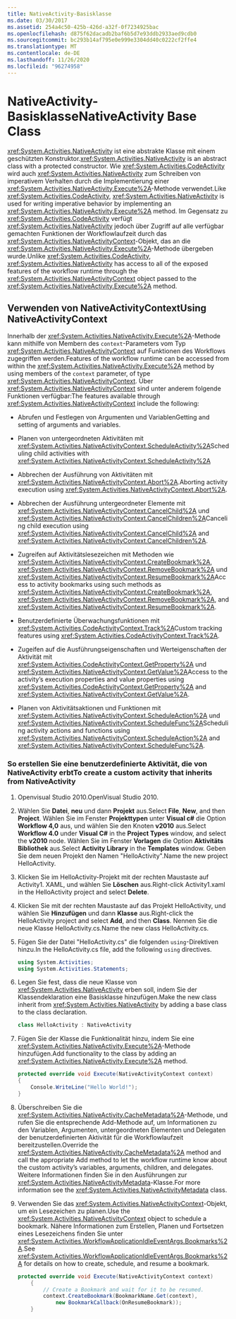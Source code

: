 ```yaml
---
title: NativeActivity-Basisklasse
ms.date: 03/30/2017
ms.assetid: 254a4c50-425b-426d-a32f-0f7234925bac
ms.openlocfilehash: d875f62dacadb2baf6b5d7e93ddb2933aed9cdb0
ms.sourcegitcommit: bc293b14af795e0e999e3304dd40c0222cf2ffe4
ms.translationtype: MT
ms.contentlocale: de-DE
ms.lasthandoff: 11/26/2020
ms.locfileid: "96274958"
---
```

# <a name="nativeactivity-base-class"></a><span data-ttu-id="da311-102">NativeActivity-Basisklasse</span><span class="sxs-lookup"><span data-stu-id="da311-102">NativeActivity Base Class</span></span>

<span data-ttu-id="da311-103"><xref:System.Activities.NativeActivity> ist eine abstrakte Klasse mit einem geschützten Konstruktor.</span><span class="sxs-lookup"><span data-stu-id="da311-103"><xref:System.Activities.NativeActivity> is an abstract class with a protected constructor.</span></span> <span data-ttu-id="da311-104">Wie <xref:System.Activities.CodeActivity> wird auch <xref:System.Activities.NativeActivity> zum Schreiben von imperativem Verhalten durch die Implementierung einer <xref:System.Activities.NativeActivity.Execute%2A>-Methode verwendet.</span><span class="sxs-lookup"><span data-stu-id="da311-104">Like <xref:System.Activities.CodeActivity>, <xref:System.Activities.NativeActivity> is used for writing imperative behavior by implementing an <xref:System.Activities.NativeActivity.Execute%2A> method.</span></span> <span data-ttu-id="da311-105">Im Gegensatz zu <xref:System.Activities.CodeActivity> verfügt <xref:System.Activities.NativeActivity> jedoch über Zugriff auf alle verfügbar gemachten Funktionen der Workflowlaufzeit durch das <xref:System.Activities.NativeActivityContext>-Objekt, das an die <xref:System.Activities.NativeActivity.Execute%2A>-Methode übergeben wurde.</span><span class="sxs-lookup"><span data-stu-id="da311-105">Unlike <xref:System.Activities.CodeActivity>, <xref:System.Activities.NativeActivity> has access to all of the exposed features of the workflow runtime through the <xref:System.Activities.NativeActivityContext> object passed to the <xref:System.Activities.NativeActivity.Execute%2A> method.</span></span>

## <a name="using-nativeactivitycontext"></a><span data-ttu-id="da311-106">Verwenden von NativeActivityContext</span><span class="sxs-lookup"><span data-stu-id="da311-106">Using NativeActivityContext</span></span>

 <span data-ttu-id="da311-107">Innerhalb der <xref:System.Activities.NativeActivity.Execute%2A>-Methode kann mithilfe von Membern des `context`-Parameters vom Typ <xref:System.Activities.NativeActivityContext> auf Funktionen des Workflows zugegriffen werden.</span><span class="sxs-lookup"><span data-stu-id="da311-107">Features of the workflow runtime can be accessed from within the <xref:System.Activities.NativeActivity.Execute%2A> method by using members of the `context` parameter, of type <xref:System.Activities.NativeActivityContext>.</span></span> <span data-ttu-id="da311-108">Über <xref:System.Activities.NativeActivityContext> sind unter anderem folgende Funktionen verfügbar:</span><span class="sxs-lookup"><span data-stu-id="da311-108">The features available through <xref:System.Activities.NativeActivityContext> include the following:</span></span>

- <span data-ttu-id="da311-109">Abrufen und Festlegen von Argumenten und Variablen</span><span class="sxs-lookup"><span data-stu-id="da311-109">Getting and setting of arguments and variables.</span></span>

- <span data-ttu-id="da311-110">Planen von untergeordneten Aktivitäten mit <xref:System.Activities.NativeActivityContext.ScheduleActivity%2A></span><span class="sxs-lookup"><span data-stu-id="da311-110">Scheduling child activities with <xref:System.Activities.NativeActivityContext.ScheduleActivity%2A></span></span>

- <span data-ttu-id="da311-111">Abbrechen der Ausführung von Aktivitäten mit <xref:System.Activities.NativeActivityContext.Abort%2A>.</span><span class="sxs-lookup"><span data-stu-id="da311-111">Aborting activity execution using <xref:System.Activities.NativeActivityContext.Abort%2A>.</span></span>

- <span data-ttu-id="da311-112">Abbrechen der Ausführung untergeordneter Elemente mit <xref:System.Activities.NativeActivityContext.CancelChild%2A> und <xref:System.Activities.NativeActivityContext.CancelChildren%2A></span><span class="sxs-lookup"><span data-stu-id="da311-112">Canceling child execution using <xref:System.Activities.NativeActivityContext.CancelChild%2A> and <xref:System.Activities.NativeActivityContext.CancelChildren%2A>.</span></span>

- <span data-ttu-id="da311-113">Zugreifen auf Aktivitätslesezeichen mit Methoden wie <xref:System.Activities.NativeActivityContext.CreateBookmark%2A>, <xref:System.Activities.NativeActivityContext.RemoveBookmark%2A> und <xref:System.Activities.NativeActivityContext.ResumeBookmark%2A></span><span class="sxs-lookup"><span data-stu-id="da311-113">Access to activity bookmarks using such methods as <xref:System.Activities.NativeActivityContext.CreateBookmark%2A>, <xref:System.Activities.NativeActivityContext.RemoveBookmark%2A>, and <xref:System.Activities.NativeActivityContext.ResumeBookmark%2A>.</span></span>

- <span data-ttu-id="da311-114">Benutzerdefinierte Überwachungsfunktionen mit <xref:System.Activities.CodeActivityContext.Track%2A></span><span class="sxs-lookup"><span data-stu-id="da311-114">Custom tracking features using <xref:System.Activities.CodeActivityContext.Track%2A>.</span></span>

- <span data-ttu-id="da311-115">Zugeifen auf die Ausführungseigenschaften und Werteigenschaften der Aktivität mit <xref:System.Activities.CodeActivityContext.GetProperty%2A> und <xref:System.Activities.NativeActivityContext.GetValue%2A></span><span class="sxs-lookup"><span data-stu-id="da311-115">Access to the activity’s execution properties and value properties using <xref:System.Activities.CodeActivityContext.GetProperty%2A> and <xref:System.Activities.NativeActivityContext.GetValue%2A>.</span></span>

- <span data-ttu-id="da311-116">Planen von Aktivitätsaktionen und Funktionen mit <xref:System.Activities.NativeActivityContext.ScheduleAction%2A> und <xref:System.Activities.NativeActivityContext.ScheduleFunc%2A></span><span class="sxs-lookup"><span data-stu-id="da311-116">Scheduling activity actions and functions using <xref:System.Activities.NativeActivityContext.ScheduleAction%2A> and <xref:System.Activities.NativeActivityContext.ScheduleFunc%2A>.</span></span>

### <a name="to-create-a-custom-activity-that-inherits-from-nativeactivity"></a><span data-ttu-id="da311-117">So erstellen Sie eine benutzerdefinierte Aktivität, die von NativeActivity erbt</span><span class="sxs-lookup"><span data-stu-id="da311-117">To create a custom activity that inherits from NativeActivity</span></span>

1. <span data-ttu-id="da311-118">Openvisual Studio 2010.</span><span class="sxs-lookup"><span data-stu-id="da311-118">OpenVisual Studio 2010.</span></span>

2. <span data-ttu-id="da311-119">Wählen Sie **Datei**, **neu** und dann **Projekt** aus.</span><span class="sxs-lookup"><span data-stu-id="da311-119">Select **File**, **New**, and then **Project**.</span></span> <span data-ttu-id="da311-120">Wählen Sie im Fenster **Projekttypen** unter **Visual c#** die Option **Workflow 4,0** aus, und wählen Sie den Knoten **v2010** aus.</span><span class="sxs-lookup"><span data-stu-id="da311-120">Select **Workflow 4.0** under **Visual C#** in the **Project Types** window, and select the **v2010** node.</span></span> <span data-ttu-id="da311-121">Wählen Sie im Fenster **Vorlagen** die Option **Aktivitäts Bibliothek** aus.</span><span class="sxs-lookup"><span data-stu-id="da311-121">Select **Activity Library** in the **Templates** window.</span></span> <span data-ttu-id="da311-122">Geben Sie dem neuen Projekt den Namen "HelloActivity".</span><span class="sxs-lookup"><span data-stu-id="da311-122">Name the new project HelloActivity.</span></span>

3. <span data-ttu-id="da311-123">Klicken Sie im HelloActivity-Projekt mit der rechten Maustaste auf Activity1. XAML, und wählen Sie **Löschen** aus.</span><span class="sxs-lookup"><span data-stu-id="da311-123">Right-click Activity1.xaml in the HelloActivity project and select **Delete**.</span></span>

4. <span data-ttu-id="da311-124">Klicken Sie mit der rechten Maustaste auf das Projekt HelloActivity, und wählen Sie **Hinzufügen** und dann **Klasse** aus.</span><span class="sxs-lookup"><span data-stu-id="da311-124">Right-click the HelloActivity project and select **Add**, and then **Class**.</span></span> <span data-ttu-id="da311-125">Nennen Sie die neue Klasse HelloActivity.cs.</span><span class="sxs-lookup"><span data-stu-id="da311-125">Name the new class HelloActivity.cs.</span></span>

5. <span data-ttu-id="da311-126">Fügen Sie der Datei "HelloActivity.cs" die folgenden `using`-Direktiven hinzu.</span><span class="sxs-lookup"><span data-stu-id="da311-126">In the HelloActivity.cs file, add the following `using` directives.</span></span>

    ```csharp
    using System.Activities;
    using System.Activities.Statements;
    ```

6. <span data-ttu-id="da311-127">Legen Sie fest, dass die neue Klasse von <xref:System.Activities.NativeActivity> erben soll, indem Sie der Klassendeklaration eine Basisklasse hinzufügen.</span><span class="sxs-lookup"><span data-stu-id="da311-127">Make the new class inherit from <xref:System.Activities.NativeActivity> by adding a base class to the class declaration.</span></span>

    ```csharp
    class HelloActivity : NativeActivity
    ```

7. <span data-ttu-id="da311-128">Fügen Sie der Klasse die Funktionalität hinzu, indem Sie eine <xref:System.Activities.NativeActivity.Execute%2A>-Methode hinzufügen.</span><span class="sxs-lookup"><span data-stu-id="da311-128">Add functionality to the class by adding an <xref:System.Activities.NativeActivity.Execute%2A> method.</span></span>

    ```csharp
    protected override void Execute(NativeActivityContext context)
    {
        Console.WriteLine("Hello World!");
    }
    ```

8. <span data-ttu-id="da311-129">Überschreiben Sie die <xref:System.Activities.NativeActivity.CacheMetadata%2A>-Methode, und rufen Sie die entsprechende Add-Methode auf, um Informationen zu den Variablen, Argumenten, untergeordneten Elementen und Delegaten der benutzerdefinierten Aktivität für die Workflowlaufzeit bereitzustellen.</span><span class="sxs-lookup"><span data-stu-id="da311-129">Override the <xref:System.Activities.NativeActivity.CacheMetadata%2A> method and call the appropriate Add method to let the workflow runtime know about the custom activity’s variables, arguments, children, and delegates.</span></span> <span data-ttu-id="da311-130">Weitere Informationen finden Sie in den Ausführungen zur <xref:System.Activities.NativeActivityMetadata>-Klasse.</span><span class="sxs-lookup"><span data-stu-id="da311-130">For more information see the <xref:System.Activities.NativeActivityMetadata> class.</span></span>

9. <span data-ttu-id="da311-131">Verwenden Sie das <xref:System.Activities.NativeActivityContext>-Objekt, um ein Lesezeichen zu planen.</span><span class="sxs-lookup"><span data-stu-id="da311-131">Use the <xref:System.Activities.NativeActivityContext> object to schedule a bookmark.</span></span> <span data-ttu-id="da311-132">Nähere Informationen zum Erstellen, Planen und Fortsetzen eines Lesezeichens finden Sie unter <xref:System.Activities.WorkflowApplicationIdleEventArgs.Bookmarks%2A>.</span><span class="sxs-lookup"><span data-stu-id="da311-132">See <xref:System.Activities.WorkflowApplicationIdleEventArgs.Bookmarks%2A> for details on how to create, schedule, and resume a bookmark.</span></span>

    ```csharp
    protected override void Execute(NativeActivityContext context)
        {
            // Create a Bookmark and wait for it to be resumed.
            context.CreateBookmark(BookmarkName.Get(context),
                new BookmarkCallback(OnResumeBookmark));
        }
    ```
